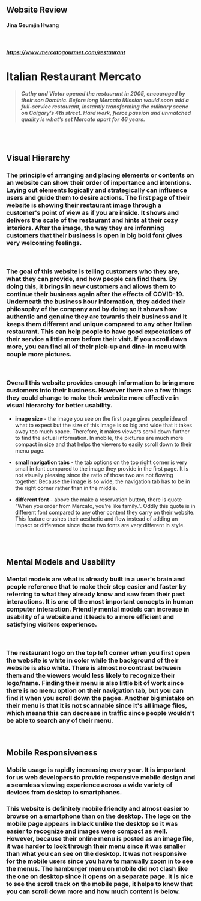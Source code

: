 ## Website Review
#### Jina Geumjin Hwang
<br>

##### https://www.mercatogourmet.com/restaurant
# **Italian Restaurant Mercato** 

> #### _Cathy and Victor opened the restaurant in 2005, encouraged by their son Dominic. Before long Mercato Mission would soon add a full-service restaurant, instantly transforming the culinary scene on Calgary’s 4th street. Hard work, fierce passion and unmatched quality is what’s set Mercato apart for 46 years._
<br>
<br>

## **Visual Hierarchy**
### The principle of arranging and placing elements or contents on an website can show their order of importance and intentions. Laying out elements logically and strategically can influence users and guide them to desire actions. The first page of their website is showing their restaurant image through a customer's point of view as if you are inside. It shows and delivers the scale of the restaurant and hints at their cozy interiors. After the image, the way they are informing customers that their business is open in big bold font gives very welcoming feelings.
<br>

### The goal of this website is telling customers who they are, what they can provide, and how people can find them. By doing this, it brings in new customers and allows them to continue their business again after the effects of COVID-19. Underneath the business hour information, they added their philosophy of the company and by doing so it shows how authentic and genuine they are towards their business and it keeps them different and unique compared to any other Italian restaurant. This can help people to have good expectations of their service a little more before their visit. If you scroll down more, you can find all of their pick-up and dine-in menu with couple more pictures.
<br>

### Overall this website provides enough information to bring more customers into their business. However there are a few things they could change to make their website more effective in visual hierarchy for better usability.

- **image size** - the image you see on the first page gives people idea of what to expect but the size of this image is so big and wide that it takes away too much space. Therefore, it makes viewers scroll down further to find the actual information. In mobile, the pictures are much more compact in size and that helps the viewers to easily scroll down to their menu page.

- **small navigation tabs** - the tab options on the top right corner is very small in font compared to the image they provide in the first page. It is not visually pleasing since the ratio of those two are not flowing together. Because the image is so wide, the navigation tab has to be in the right corner rather than in the middle.

- **different font** - above the make a reservation button, there is quote "When you order from Mercato, you're like family.". Oddly this quote is in different font compared to any other content they carry on their website. This feature crushes their aesthetic and flow instead of adding an impact or difference since those two fonts are very different in style.
<br>
<br>

## **Mental Models and Usability**

### Mental models are what is already built in a user's brain and people reference that to make their step easier and faster by referring to what they already know and saw from their past interactions. It is one of the most important concepts in human computer interaction. Friendly mental models can increase in usability of a website and it leads to a more efficient and satisfying visitors experience.
<br>

### The restaurant logo on the top left corner when you first open the website is white in color while the background of their website is also white. There is almost no contrast between them and the viewers would less likely to recognize their logo/name. Finding their menu is also little bit of work since there is no menu option on their navigation tab, but you can find it when you scroll down the pages. Another big mistake on their menu is that it is not scannable since it's all image files, which means this can decrease in traffic since people wouldn't be able to search any of their menu.
<br>

## **Mobile Responsiveness**

### Mobile usage is rapidly increasing every year. It is important for us web developers to provide responsive mobile design and a seamless viewing experience across a wide variety of devices from desktop to smartphones.

### This website is definitely mobile friendly and almost easier to browse on a smartphone than on the desktop. The logo on the mobile page appears in black unlike the desktop so it was easier to recognize and images were compact as well. However, because their online menu is posted as an image file, it was harder to look through their menu since it was smaller than what you can see on the desktop. It was not responsive for the mobile users since you have to manually zoom in to see the menus. The hamburger menu on mobile did not clash like the one on desktop since it opens on a separate page. It is nice to see the scroll track on the mobile page, it helps to know that you can scroll down more and how much content is below.
